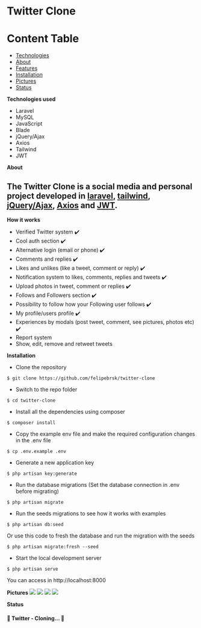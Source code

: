 # Twitter Clone

Content Table
=================
<!--ts-->
   * [Technologies](#technologies)
   * [About](#about)
   * [Features](#features)
   * [Installation](#instalation)
   * [Pictures](#pictures)
   * [Status](#status)
<!--te-->

<a name="technologies">**Technologies used**</a>
- Laravel 
- MySQL
- JavaScript
- Blade
- jQuery/Ajax
- Axios
- Tailwind
- JWT

<a name="about">**About**</a>
## The Twitter Clone is a social media and personal project developed in <a href="https://laravel.com/docs/8.x/" target="_blank">laravel</a>, <a href="https://tailwindcss.com" target="_blank">tailwind</a>, <a href="https://jquery.com/" target="_blank">jQuery/Ajax</a>, <a href="https://github.com/axios/axios" target="_blank">Axios</a> and <a href="https://jwt.io/" target="_blank">JWT</a>.

<a name="features">**How it works**</a><br>
- Verified Twitter system ✔️
- Cool auth section ✔️
- Alternative login (email or phone) ✔️
- Comments and replies ✔️
- Likes and unlikes (like a tweet, comment or reply) ✔️
- Notification system to likes, comments, replies and tweets ✔️
- Upload photos in tweet, comment or replies ✔️
- Follows and Followers section ✔️
- Possibility to follow how your Following user follows ✔️
- My profile/users profile ✔️
- Experiences by modals (post tweet, comment, see pictures, photos etc) ✔️
- Report system 
- Show, edit, remove and retweet tweets 


<a name="instalation">**Installation**</a><br>
- Clone the repository<br>
```
$ git clone https://github.com/felipebrsk/twitter-clone
```
- Switch to the repo folder<br>
```
$ cd twitter-clone
```
- Install all the dependencies using composer<br>
```
$ composer install
```
- Copy the example env file and make the required configuration changes in the .env file<br>
```
$ cp .env.example .env
```
- Generate a new application key<br>
```
$ php artisan key:generate
```
- Run the database migrations (Set the database connection in .env before migrating)<br>
```
$ php artisan migrate
```
- Run the seeds migrations to see how it works with examples<br>
```
$ php artisan db:seed
```
Or use this code to fresh the database and run the migration with the seeds<br>
```
$ php artisan migrate:fresh --seed
```
- Start the local development server<br>
```
$ php artisan serve
```
You can access in http://localhost:8000
<br>

<a name="pictures">**Pictures**</a>
<img src="https://user-images.githubusercontent.com/75860661/119241839-dec15000-bb2f-11eb-9e2d-c730ac4de3a9.jpeg">
<img src="https://user-images.githubusercontent.com/75860661/119241858-01ebff80-bb30-11eb-85b4-10f9bdd2cdd0.jpeg">
<img src="https://user-images.githubusercontent.com/75860661/119241861-0adcd100-bb30-11eb-979f-29c65bbda4c5.jpeg">
<img src="https://user-images.githubusercontent.com/75860661/119241865-10d2b200-bb30-11eb-802b-672806679132.jpeg">

<a name="status">**Status**</a>
<h4 align="left"> 
	🚧  Twitter - Cloning...  🚧
</h4>
